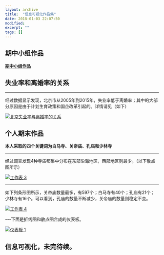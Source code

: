 ```yaml
---
layout: archive
title:  "信息可视化作品集"
date: 2018-01-03 22:07:50 
modified:
excerpt: ""
tags: []
---
```

## 期中小组作品

**[期中小组作品](https://690244957.github.io/%E6%96%B0%E5%BB%BA%E6%96%87%E4%BB%B6%E5%A4%B9/Tableau.html)**

## 失业率和离婚率的关系
---
经过数据显示发现，北京市从2005年到2015年，失业率低于离婚率；其中的大部分原因是由于计划生育政策和国企改革引起的。详情请见（如下）

<div class='tableauPlaceholder' id='viz1515088595665' style='position: relative'><noscript><a href='#'><img alt='北京失业率与离婚率的关系 ' src='https:&#47;&#47;public.tableau.com&#47;static&#47;images&#47;2_&#47;2_1961&#47;sheet2&#47;1_rss.png' style='border: none' /></a></noscript><object class='tableauViz'  style='display:none;'><param name='host_url' value='https%3A%2F%2Fpublic.tableau.com%2F' /> <param name='embed_code_version' value='3' /> <param name='site_root' value='' /><param name='name' value='2_1961&#47;sheet2' /><param name='tabs' value='no' /><param name='toolbar' value='yes' /><param name='static_image' value='https:&#47;&#47;public.tableau.com&#47;static&#47;images&#47;2_&#47;2_1961&#47;sheet2&#47;1.png' /> <param name='animate_transition' value='yes' /><param name='display_static_image' value='yes' /><param name='display_spinner' value='yes' /><param name='display_overlay' value='yes' /><param name='display_count' value='yes' /></object></div><script type='text/javascript'>var divElement = document.getElementById('viz1515088595665');var vizElement = divElement.getElementsByTagName('object')[0];vizElement.style.width='100%';vizElement.style.height=(divElement.offsetWidth*0.75)+'px';var scriptElement = document.createElement('script');scriptElement.src = 'https://public.tableau.com/javascripts/api/viz_v1.js';vizElement.parentNode.insertBefore(scriptElement, vizElement);</script>




## 个人期末作品


**本人采取的四个关键词为白马寺、关帝庙、孔庙和少林寺**

---
经过调查发现4种寺庙都集中分布在东部沿海地区，西部地区则最少。（以下散点图所示）

<div class='tableauPlaceholder' id='viz1515089115056' style='position: relative'><noscript><a href='#'><img alt='工作表 3 ' src='https:&#47;&#47;public.tableau.com&#47;static&#47;images&#47;_1&#47;_18169&#47;3&#47;1_rss.png' style='border: none' /></a></noscript><object class='tableauViz'  style='display:none;'><param name='host_url' value='https%3A%2F%2Fpublic.tableau.com%2F' /> <param name='embed_code_version' value='3' /> <param name='site_root' value='' /><param name='name' value='_18169&#47;3' /><param name='tabs' value='no' /><param name='toolbar' value='yes' /><param name='static_image' value='https:&#47;&#47;public.tableau.com&#47;static&#47;images&#47;_1&#47;_18169&#47;3&#47;1.png' /> <param name='animate_transition' value='yes' /><param name='display_static_image' value='yes' /><param name='display_spinner' value='yes' /><param name='display_overlay' value='yes' /><param name='display_count' value='yes' /></object></div><script type='text/javascript'>var divElement = document.getElementById('viz1515089115056');var vizElement = divElement.getElementsByTagName('object')[0];vizElement.style.width='100%';vizElement.style.height=(divElement.offsetWidth*0.75)+'px';var scriptElement = document.createElement('script');scriptElement.src = 'https://public.tableau.com/javascripts/api/viz_v1.js';vizElement.parentNode.insertBefore(scriptElement, vizElement);</script>



---
如下列条形图所示，关帝庙数量最多，有597个；白马寺有40个；孔庙有21个；少林寺有16个。可以看到，孔庙的数量不断减少，关帝庙的数量则稳定不变。

<div class='tableauPlaceholder' id='viz1515089451312' style='position: relative'><noscript><a href='#'><img alt='工作表 4 ' src='https:&#47;&#47;public.tableau.com&#47;static&#47;images&#47;GB&#47;GBHBMFND4&#47;1_rss.png' style='border: none' /></a></noscript><object class='tableauViz'  style='display:none;'><param name='host_url' value='https%3A%2F%2Fpublic.tableau.com%2F' /> <param name='embed_code_version' value='3' /> <param name='path' value='shared&#47;GBHBMFND4' /> <param name='toolbar' value='yes' /><param name='static_image' value='https:&#47;&#47;public.tableau.com&#47;static&#47;images&#47;GB&#47;GBHBMFND4&#47;1.png' /> <param name='animate_transition' value='yes' /><param name='display_static_image' value='yes' /><param name='display_spinner' value='yes' /><param name='display_overlay' value='yes' /><param name='display_count' value='yes' /></object></div><script type='text/javascript'>var divElement = document.getElementById('viz1515089451312');var vizElement = divElement.getElementsByTagName('object')[0];vizElement.style.width='100%';vizElement.style.height=(divElement.offsetWidth*0.75)+'px';var scriptElement = document.createElement('script');scriptElement.src = 'https://public.tableau.com/javascripts/api/viz_v1.js';vizElement.parentNode.insertBefore(scriptElement, vizElement);</script>

---下面是折线图和散点图合成的仪表板。

<div class='tableauPlaceholder' id='viz1515089525818' style='position: relative'><noscript><a href='#'><img alt='仪表板 1 ' src='https:&#47;&#47;public.tableau.com&#47;static&#47;images&#47;_1&#47;_18169&#47;1&#47;1_rss.png' style='border: none' /></a></noscript><object class='tableauViz'  style='display:none;'><param name='host_url' value='https%3A%2F%2Fpublic.tableau.com%2F' /> <param name='embed_code_version' value='3' /> <param name='site_root' value='' /><param name='name' value='_18169&#47;1' /><param name='tabs' value='no' /><param name='toolbar' value='yes' /><param name='static_image' value='https:&#47;&#47;public.tableau.com&#47;static&#47;images&#47;_1&#47;_18169&#47;1&#47;1.png' /> <param name='animate_transition' value='yes' /><param name='display_static_image' value='yes' /><param name='display_spinner' value='yes' /><param name='display_overlay' value='yes' /><param name='display_count' value='yes' /></object></div><script type='text/javascript'>var divElement = document.getElementById('viz1515089525818');var vizElement = divElement.getElementsByTagName('object')[0];vizElement.style.width='650px';vizElement.style.height='887px';var scriptElement = document.createElement('script');scriptElement.src = 'https://public.tableau.com/javascripts/api/viz_v1.js';vizElement.parentNode.insertBefore(scriptElement, vizElement);</script>


## 信息可视化，未完待续。